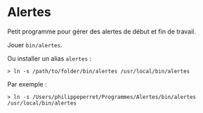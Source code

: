 # Alertes

Petit programme pour gérer des alertes de début et fin de travail.

Jouer `bin/alertes`.

Ou installer un alias  `alertes` :

~~~
> ln -s /path/to/folder/bin/alertes /usr/local/bin/alertes
~~~

Par exemple :

~~~
> ln -s /Users/philippeperret/Programmes/Alertes/bin/alertes /usr/local/bin/alertes
~~~